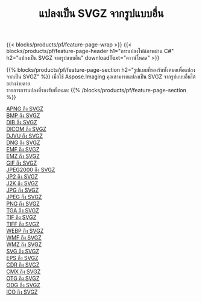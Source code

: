 ﻿---
title: แปลงเป็น SVGZ จากรูปแบบอื่น 
weight: 3920
url: /th/net/conversion/to/svgz 
lang: th
langdirlevel: 2
locales: zh-hans,ja,it,ru,de,es,fr,nl,id,lt,pl,pt,vi,tr,ko,zh-hant,ar,hi,th,sv,cs,uk,he
description: เมื่อใช้ Aspose.Imaging คุณสามารถแปลงเป็น SVGZ จากรูปแบบอื่นได้อย่างง่ายดาย
---

{{< blocks/products/pf/feature-page-wrap >}}
{{< blocks/products/pf/feature-page-header h1="การแปลงไฟล์ภาพผ่าน C#" h2="แปลงเป็น SVGZ จากรูปแบบอื่น" downloadText="ดาวน์โหลด" >}}


{{% blocks/products/pf/feature-page-section  h2="รูปแบบที่รองรับทั้งหมดเพื่อแปลงจากเป็น SVGZ" %}}
เมื่อใช้ Aspose.Imaging คุณสามารถแปลงเป็น SVGZ จากรูปแบบอื่นได้อย่างง่ายดาย
<br/>
รายการการแปลงที่รองรับทั้งหมด:
{{% /blocks/products/pf/feature-page-section %}}
<div class="container-fluid productfamilypage bg-gray">
    <div class="convertypes bg-gray agp-content section">
        <div class="container">
		<div class="row other-converters">
		    <div class='col-md-2 other-converter remove-lp remove-rp'><a href="/imaging/th/net/conversion/apng-to-svgz" >APNG ถึง SVGZ</a></div>
<div class='col-md-2 other-converter remove-lp remove-rp'><a href="/imaging/th/net/conversion/bmp-to-svgz" >BMP ถึง SVGZ</a></div>
<div class='col-md-2 other-converter remove-lp remove-rp'><a href="/imaging/th/net/conversion/dib-to-svgz" >DIB ถึง SVGZ</a></div>
<div class='col-md-2 other-converter remove-lp remove-rp'><a href="/imaging/th/net/conversion/dicom-to-svgz" >DICOM ถึง SVGZ</a></div>
<div class='col-md-2 other-converter remove-lp remove-rp'><a href="/imaging/th/net/conversion/djvu-to-svgz" >DJVU ถึง SVGZ</a></div>
<div class='col-md-2 other-converter remove-lp remove-rp'><a href="/imaging/th/net/conversion/dng-to-svgz" >DNG ถึง SVGZ</a></div>
<div class='col-md-2 other-converter remove-lp remove-rp'><a href="/imaging/th/net/conversion/emf-to-svgz" >EMF ถึง SVGZ</a></div>
<div class='col-md-2 other-converter remove-lp remove-rp'><a href="/imaging/th/net/conversion/emz-to-svgz" >EMZ ถึง SVGZ</a></div>
<div class='col-md-2 other-converter remove-lp remove-rp'><a href="/imaging/th/net/conversion/gif-to-svgz" >GIF ถึง SVGZ</a></div>
<div class='col-md-2 other-converter remove-lp remove-rp'><a href="/imaging/th/net/conversion/jpeg2000-to-svgz" >JPEG2000 ถึง SVGZ</a></div>
<div class='col-md-2 other-converter remove-lp remove-rp'><a href="/imaging/th/net/conversion/jp2-to-svgz" >JP2 ถึง SVGZ</a></div>
<div class='col-md-2 other-converter remove-lp remove-rp'><a href="/imaging/th/net/conversion/j2k-to-svgz" >J2K ถึง SVGZ</a></div>
<div class='col-md-2 other-converter remove-lp remove-rp'><a href="/imaging/th/net/conversion/jpg-to-svgz" >JPG ถึง SVGZ</a></div>
<div class='col-md-2 other-converter remove-lp remove-rp'><a href="/imaging/th/net/conversion/jpeg-to-svgz" >JPEG ถึง SVGZ</a></div>
<div class='col-md-2 other-converter remove-lp remove-rp'><a href="/imaging/th/net/conversion/png-to-svgz" >PNG ถึง SVGZ</a></div>
<div class='col-md-2 other-converter remove-lp remove-rp'><a href="/imaging/th/net/conversion/tga-to-svgz" >TGA ถึง SVGZ</a></div>
<div class='col-md-2 other-converter remove-lp remove-rp'><a href="/imaging/th/net/conversion/tif-to-svgz" >TIF ถึง SVGZ</a></div>
<div class='col-md-2 other-converter remove-lp remove-rp'><a href="/imaging/th/net/conversion/tiff-to-svgz" >TIFF ถึง SVGZ</a></div>
<div class='col-md-2 other-converter remove-lp remove-rp'><a href="/imaging/th/net/conversion/webp-to-svgz" >WEBP ถึง SVGZ</a></div>
<div class='col-md-2 other-converter remove-lp remove-rp'><a href="/imaging/th/net/conversion/wmf-to-svgz" >WMF ถึง SVGZ</a></div>
<div class='col-md-2 other-converter remove-lp remove-rp'><a href="/imaging/th/net/conversion/wmz-to-svgz" >WMZ ถึง SVGZ</a></div>
<div class='col-md-2 other-converter remove-lp remove-rp'><a href="/imaging/th/net/conversion/svg-to-svgz" >SVG ถึง SVGZ</a></div>
<div class='col-md-2 other-converter remove-lp remove-rp'><a href="/imaging/th/net/conversion/eps-to-svgz" >EPS ถึง SVGZ</a></div>
<div class='col-md-2 other-converter remove-lp remove-rp'><a href="/imaging/th/net/conversion/cdr-to-svgz" >CDR ถึง SVGZ</a></div>
<div class='col-md-2 other-converter remove-lp remove-rp'><a href="/imaging/th/net/conversion/cmx-to-svgz" >CMX ถึง SVGZ</a></div>
<div class='col-md-2 other-converter remove-lp remove-rp'><a href="/imaging/th/net/conversion/otg-to-svgz" >OTG ถึง SVGZ</a></div>
<div class='col-md-2 other-converter remove-lp remove-rp'><a href="/imaging/th/net/conversion/odg-to-svgz" >ODG ถึง SVGZ</a></div>
<div class='col-md-2 other-converter remove-lp remove-rp'><a href="/imaging/th/net/conversion/ico-to-svgz" >ICO ถึง SVGZ</a></div>
                </div>
        </div>
    </div>
</div>
<br/>

